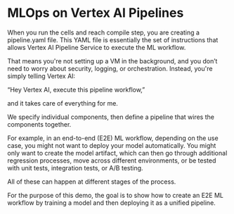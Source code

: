 # MLOps on Vertex AI Pipelines

When you run the cells and reach compile step, you are creating a pipeline.yaml file.
This YAML file is essentially the set of instructions that allows Vertex AI Pipeline Service to execute the ML workflow.

That means you're not setting up a VM in the background, and you don’t need to worry about security, logging, or orchestration. Instead, you're simply telling Vertex AI:

“Hey Vertex AI, execute this pipeline workflow,”

and it takes care of everything for me.

We specify individual components, then define a pipeline that wires the components together.

For example, in an end-to-end (E2E) ML workflow, depending on the use case, you might not want to deploy your model automatically.
You might only want to create the model artifact, which can then go through additional regression processes, move across different environments, or be tested with unit tests, integration tests, or A/B testing.

All of these can happen at different stages of the process.

For the purpose of this demo, the goal is to show how to create an E2E ML workflow by training a model and then deploying it as a unified pipeline.
